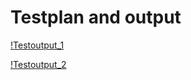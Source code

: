 # Testplan and output

 [!Testoutput_1](https://github.com/GRABHISHEK/Course_Scheduler/blob/main/4_Testplan%20and%20output/output_1.PNG)

 [!Testoutput_2](https://github.com/GRABHISHEK/Course_Scheduler/blob/main/4_Testplan%20and%20output/output.png)